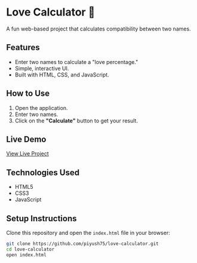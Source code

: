 # Love Calculator 💖

A fun web-based project that calculates compatibility between two names. 

## Features
- Enter two names to calculate a "love percentage."
- Simple, interactive UI.
- Built with HTML, CSS, and JavaScript.

## How to Use
1. Open the application.
2. Enter two names.
3. Click on the **"Calculate"** button to get your result.

## Live Demo
[View Live Project](https://piyush75.github.io/love-calculator/)

## Technologies Used
- HTML5
- CSS3
- JavaScript

## Setup Instructions
Clone this repository and open the `index.html` file in your browser:
```bash
git clone https://github.com/piyush75/love-calculator.git
cd love-calculator
open index.html

